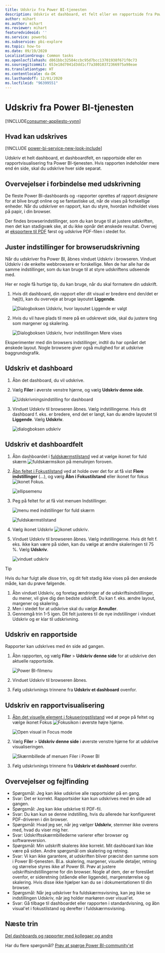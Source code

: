 ```yaml
---
title: Udskriv fra Power BI-tjenesten
description: Udskriv et dashboard, et felt eller en rapportside fra Power BI-tjenesten.
author: mihart
ms.author: mihart
ms.reviewer: mihart
featuredvideoid: ''
ms.service: powerbi
ms.subservice: pbi-explore
ms.topic: how-to
ms.date: 09/19/2020
LocalizationGroup: Common tasks
ms.openlocfilehash: d861bbc32584ccbc95d7bcc13701938f671f0c73
ms.sourcegitcommit: 653e18d7041d3dd1cf7a38010372366975a98eae
ms.translationtype: HT
ms.contentlocale: da-DK
ms.lasthandoff: 12/01/2020
ms.locfileid: "96399551"
---
```

# <a name="printing-from-the-power-bi-service"></a>Udskriv fra Power BI-tjenesten

[!INCLUDE[consumer-appliesto-yynn](../includes/consumer-appliesto-yynn.md)]
## <a name="what-can-be-printed"></a>Hvad kan udskrives
[!INCLUDE [power-bi-service-new-look-include](../includes/power-bi-service-new-look-include.md)]

Udskriv et helt dashboard, et dashboardfelt, en rapportside eller en rapportvisualisering fra Power BI-tjenesten. Hvis rapporten indeholder mere end én side, skal du udskrive hver side separat. 

## <a name="printing-considerations"></a>Overvejelser i forbindelse med udskrivning

De fleste Power BI-dashboards og -rapporter oprettes af rapport *designere* for at blive brugt online og se fantastiske ud, når de vises på forskellige enheder. Når du udskriver en rapport, kan du styre, hvordan indholdet vises på papir, i din browser. 

Der findes browserindstillinger, som du kan bruge til at justere udskriften, men det kan stadigvæk ske, at du ikke opnår det ønskede resultat. Overvej at [eksportere til PDF](end-user-pdf.md) først og udskrive PDF-filen i stedet for. 

## <a name="adjust-your-browser-print-settings"></a>Juster indstillinger for browserudskrivning
Når du udskriver fra Power BI, åbnes vinduet Udskriv i browseren. Vinduet Udskriv i de enkelte webbrowsere er forskellige. Men de har alle har de samme indstillinger, som du kan bruge til at styre udskriftens udseende med. 

Her er nogle få hurtige tip, du kan bruge, når du skal formatere din udskrift.

   > 
1. Hvis dit dashboard, din rapport eller dit visual er bredere end den/det er høj(t), kan du overveje at bruge layoutet **Liggende**. 

   ![Dialogboksen Udskriv, hvor layoutet Liggende er valgt](./media/end-user-print/power-bi-landscape-layout.png)

2. Hvis du vil have plads til mere på en udskrevet side, skal du justere ting som margener og skalering. 

    ![Dialogboksen Udskriv, hvor indstillingen Mere vises](./media/end-user-print/power-bi-margins.png)

Eksperimenter med din browsers indstillinger, indtil du har opnået det ønskede layout. Nogle browsere giver også mulighed for at udskrive baggrundsgrafik. 

## <a name="print-a-dashboard"></a>Udskriv et dashboard
1. Åbn det dashboard, du vil udskrive.
2. Vælg **Filer** i øverste venstre hjørne, og vælg **Udskriv denne side**.
   
    ![Udskrivningsindstilling for dashboard](./media/end-user-print/power-bi-dashboard-print-options.png)

3. Vinduet Udskriv til browseren åbnes. Vælg indstillingerne. Hvis dit dashboard f. eks. er bredere, end det er langt, kan du ændre layoutet til **Liggende**. Vælg **Udskriv**.
   
    ![dialogboksen udskriv](./media/end-user-print/power-bi-print-dash.png)

## <a name="print-a-dashboard-tile"></a>Udskriv et dashboardfelt
1. Åbn dashboardet i [fuldskærmstilstand](end-user-focus.md) ved at vælge ikonet for fuld skærm ![fuldskærmsikon](./media/end-user-print/power-bi-full-screen.png) på menulinjen foroven.

3. [Åbn feltet i Fokustilstand](end-user-focus.md) ved at holde over det for at få vist **Flere indstillinger** (...), og vælg **Åbn i Fokustilstand** eller ikonet for fokus![ikonet Fokus](./media/end-user-print/power-bi-focus-icon.png).
   
    ![ellipsemenu](./media/end-user-print/power-bi-focus-tile.png)

4. Peg på feltet for at få vist menuen Indstillinger.
   
    ![menu med indstillinger for fuld skærm](./media/end-user-print/power-bi-menu-option.png)

    ![fuldskærmstilstand](./media/end-user-print/power-bi-focus.png)

4. Vælg ikonet Udskriv ![ikonet udskriv](./media/end-user-print/print-icon.png).     

5. Vinduet Udskriv til browseren åbnes. Vælg indstillingerne. Hvis dit felt f. eks. ikke kan være på siden, kan du vælge at ændre skaleringen til 75 %. Vælg **Udskriv**.

    ![vinduet udskriv](./media/end-user-print/power-bi-scale.png) 

> [!TIP]
> Hvis du har fulgt alle disse trin, og dit felt stadig ikke vises på den ønskede måde, kan du prøve følgende.
> 1. Åbn vinduet Udskriv, og foretag ændringer af de udskriftsindstillinger, du mener, vil give dig den bedste udskrift. Du kan f. eks. ændre layout, margener og skalering. 
> 2. Men i stedet for at udskrive skal du vælge **Annuller**. 
> 3. Gennemgå trin 1-5 igen. Dit felt justeres til de nye indstillinger i vinduet Udskriv og er klar til udskrivning.

## <a name="print-a-report-page"></a>Udskriv en rapportside
Rapporter kan udskrives med én side ad gangen.

1. Åbn rapporten, og vælg **Filer** > **Udskriv denne side** for at udskrive den aktuelle rapportside.
   
    ![Power BI-filmenu](./media/end-user-print/power-bi-print-report.png)
2. Vinduet Udskriv til browseren åbnes.

3. Følg udskrivnings trinnene fra **Udskriv et dashboard** ovenfor.
   


## <a name="print-a-report-visual"></a>Udskriv en rapportvisualisering
1. [Åbn det visuelle element i fokuseringstilstand](end-user-focus.md) ved at pege på feltet og vælge ikonet Fokus ![Fokusikon](./media/end-user-print/power-bi-focus-icon.png) i øverste højre hjørne.


    ![Open visual in Focus mode](./media/end-user-print/power-bi-visual-focus.png)

2. Vælg **Filer** > **Udskriv denne side** i øverste venstre hjørne for at udskrive visualiseringen.

    ![Skærmbillede af menuen Filer i Power BI](./media/end-user-print/power-bi-visual-print.png)


3. Følg udskrivnings trinnene fra **Udskriv et dashboard** ovenfor.

## <a name="considerations-and-troubleshooting"></a>Overvejelser og fejlfinding

* Spørgsmål: Jeg kan ikke udskrive alle rapportsider på en gang.    
* Svar: Det er korrekt. Rapportsider kan kun udskrives med én side ad gangen.
* Spørgsmål: Jeg kan ikke udskrive til PDF-fil.    
* Svar: Du kan kun se denne indstilling, hvis du allerede har konfigureret PDF-driveren i din browser.    
* Spørgsmål: Hvad jeg ser, når jeg vælger **Udskriv**, stemmer ikke overens med, hvad du viser mig her.    
* Svar: Udskriftsskærmbillederne varierer efter browser og softwareversion.
* Spørgsmål: Min udskrift skaleres ikke korrekt.  Mit dashboard kan ikke være på siden. Andre spørgsmål om skalering og retning.    
* Svar: Vi kan ikke garantere, at udskriften bliver præcist den samme som i Power BI-tjenesten. Bl.a. skalering, margener, visuelle detaljer, retning og størrelse styres ikke af Power BI. Prøv at justere udskriftsindstillingerne for din browser. Nogle af dem, der er foreslået ovenfor, er sideretning (stående eller liggende), margenstørrelse og skalering. Hvis disse ikke hjælper kan du se i dokumentationen til din browser.      
* Spørgsmål: Når jeg udskriver fra fuldskærmsvisning, kan jeg ikke se indstillingen Udskriv, når jeg holder markøren over visual'et.   
* Svar: Gå tilbage til dashboardet eller rapporten i standardvisning, og åbn visual'et i fokustilstand og derefter i fuldskærmsvisning. 

## <a name="next-steps"></a>Næste trin
[Del dashboards og rapporter med kollegaer og andre](../collaborate-share/service-share-dashboards.md)

Har du flere spørgsmål? [Prøv at spørge Power BI-community'et](https://community.powerbi.com/)
